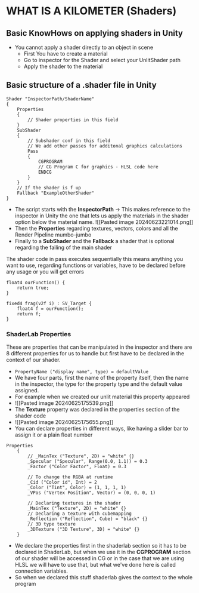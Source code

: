 # WHAT IS A KILOMETER (Shaders)
## Basic KnowHows on applying shaders in Unity
- You cannot apply a shader directly to an object in scene
	- First You have to create a material
	- Go to inspector for the Shader and select your UnlitShader path
	- Apply the shader to the material
## Basic structure of a .shader file in Unity

```hlsl
Shader "InspectorPath/ShaderName"
{
	Properties
	{
		// Shader properties in this field
	}
	SubShader
	{
		// Subshader conf in this field
		// We add other passes for additonal graphics calculations 
		Pass
		{
			CGPROGRAM
			// CG Program C for graphics - HLSL code here
			ENDCG
		}
	}
	// If the shader is f up
	Fallback "ExampleOtherShader"
}
```
- The script starts with the **InspectorPath** -> This makes reference to the inspector in Unity the one that lets us apply the materials in the shader option below the material name.
![[Pasted image 20240623221014.png]]
- Then the **Properties** regarding textures, vectors, colors and all the Render Pipeline mumbo-jumbo
- Finally to a **SubShader** and the **Fallback** a shader that is optional regarding the failing of the main shader

The shader code in pass executes sequentially this means anything you want to use, regarding functions or variables, have to be declared before any usage or you will get errors

```hlsl
float4 ourFunction() {
	return true;
}

fixed4 frag(v2f i) : SV_Target {
	float4 f = ourFunction();
	return f;
}
```

### ShaderLab Properties

These are properties that can be manipulated in the inspector and there are 8 different properties for us to handle but first have to be declared in the context of our shader.
- ``PropertyName ("display name", type) = defaultValue``
- We have four parts, first the name of the property itself, then the name in the inspector, the type for the property type and the default value assigned.
- For example when we created our unlit material this property appeared
- ![[Pasted image 20240625175539.png]]
- The **Texture** property was declared in the properties section of the shader code
- ![[Pasted image 20240625175655.png]]
- You can declare properties in different ways, like having a slider bar to assign it or a plain float number
```hlsl
Properties
    {
        // _MainTex ("Texture", 2D) = "white" {}
        _Specular ("Specular", Range(0.0, 1.1)) = 0.3
        _Factor ("Color Factor", Float) = 0.3
        
        // To change the RGBA at runtime
        _Cid ("Color id", Int) = 2
        _Color ("Tint", Color) = (1, 1, 1, 1)
        _VPos ("Vertex Position", Vector) = (0, 0, 0, 1)

        // Declaring textures in the shader
        _MainTex ("Texture", 2D) = "white" {}
        // Declaring a texture with cubemapping
        _Reflection ("Reflection", Cube) = "black" {}
        // 3D type texture
        _3DTexture ("3D Texture", 3D) = "white" {}
    }
```
- We declare the properties first in the shaderlab section so it has to be declared in ShaderLab, but when we use it in the **CGPROGRAM** section of our shader will be accessed in CG or in the case that we are using HLSL we will have to use that, but what we've done here is called connection variables.
- So when we declared this stuff shaderlab gives the context to the whole program